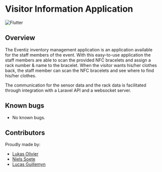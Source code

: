 # Visitor Information Application

![Flutter](https://img.shields.io/badge/Flutter-%2302569B.svg?style=for-the-badge&logo=Flutter&logoColor=white)

## Overview

The Eventiz inventory management application is an application available for the staff members of the event. With this easy-to-use application the staff members are able to scan the provided NFC bracelets and assign a rack number & name to the bracelet. When the visitor wants his/her clothes back, the staff member can scan the NFC bracelets and see where to find his/her clothes. 

The communication for the sensor data and the rack data is facilitated through integration with a Laravel API and a websocket server.

## Known bugs

-  No known bugs.

## Contributors

Proudly made by:

-   [Lukas Olivier](https://www.linkedin.com/in/lukas-olivier/)
-   [Niels Soete](https://www.linkedin.com/in/niels-soete/)
-   [Lucas Guillemyn](https://www.linkedin.com/in/lucas-guillemyn-2b060b291/)
